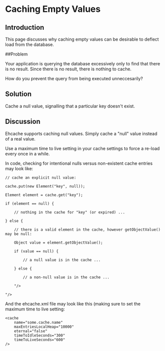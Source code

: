 ---
---
# Caching Empty Values



## Introduction
This page discusses why caching empty values can be desirable to deflect load from the database.

##Problem

Your application is querying the database excessively only to find that there is no result. Since there is no result, there is nothing to cache.

How do you prevent the query from being executed unneccesarily?

## Solution

Cache a null value, signalling that a particular key doesn't exist.

## Discussion

Ehcache supports caching null values. Simply cache a "null" value instead of a real value.

Use a maximum time to live setting in your cache settings to force a re-load every once in a while.

In code, checking for intentional nulls versus non-existent cache entries may look like:

    // cache an explicit null value:

    cache.put(new Element("key", null));

    Element element = cache.get("key");

    if (element == null) {

        // nothing in the cache for "key" (or expired) ...

    } else {

        // there is a valid element in the cache, however getObjectValue() may be null:

        Object value = element.getObjectValue();

        if (value == null) {

            // a null value is in the cache ...

        } else {

            // a non-null value is in the cache ...

        "/>

    "/>

And the ehcache.xml file may look like this (making sure to set the maximum time to live setting:

    <cache
        name="some.cache.name"
        maxEntriesLocalHeap="10000"
        eternal="false"
        timeToIdleSeconds="300"
        timeToLiveSeconds="600"
    />
